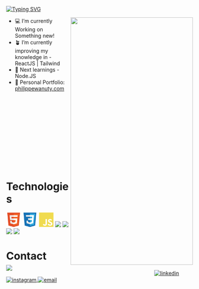 [![Typing SVG](https://readme-typing-svg.demolab.com?font=Fira+Code&size=35&pause=1000&center=true&vCenter=true&width=1000&lines=Hello%2C+My+name+is+Philippe+Wanuty;I'm+a+Web+Developer+Front-End;Welcome!+%F0%9F%91%8B)](https://git.io/typing-svg)

<img align="right" height="670px" width="330px" src="https://raw.githubusercontent.com/philippewanuty/philippewanuty.github.io/main/assets/img/IMAGEM%20LATERAL.png"> 

<div align="left">
  
- 💻 I’m currently Working on Something new!
- 🪴 I’m currently improving my knowledge in -  ReactJS | Tailwind
- 🌱 Next learnings - Node.JS
- 📇 Personal Portfolio: <a href="https://philippewanuty.com">philippewanuty.com </a>
  

 
 <div style="display: inline_block">
 
 <img align="left" width="400x" src="https://github-readme-stats.vercel.app/api/top-langs/?username=philippewanuty&custom_title=Languages&&hide=issues&title_color=e5e5e5&icon_color=545454&bg_color=0d1117&text_color=dddddd&hide_border=true&layout=compact&langs_count=7&theme=white"/>

<br><br><br><br><br><br><br><br><br><br><br>
   <h1>Technologies</h1>
   <img width="40px" src="https://raw.githubusercontent.com/devicons/devicon/master/icons/html5/html5-original.svg"> 
   <img width="40px" src="https://raw.githubusercontent.com/devicons/devicon/master/icons/css3/css3-original.svg">
   <img width="40px" src="https://raw.githubusercontent.com/devicons/devicon/master/icons/javascript/javascript-plain.svg">  
   <img width="40px" src="https://cdn.jsdelivr.net/gh/devicons/devicon/icons/git/git-original.svg" />
   <img width="40px" src="https://cdn.jsdelivr.net/gh/devicons/devicon/icons/tailwindcss/tailwindcss-plain.svg" />
   <img width="40px" src="https://cdn.jsdelivr.net/gh/devicons/devicon/icons/react/react-original.svg" /> 
   <img width="40px" src="https://cdn.jsdelivr.net/gh/devicons/devicon/icons/nodejs/nodejs-original.svg" />
 </div>  

 
 <h1>Contact</h1>

 <a href="https://linkedin.com/in/philippewanuty" target="_blank">
  <img align="center" src="https://img.shields.io/badge/-philippewanuty-05122A?style=flat&logo=linkedin" alt="linkedin"/>
</a>
<a href="https://instagram.com/philippewanuty" target="_blank">
 <img align="center" src="https://img.shields.io/badge/-philippewanuty-05122A?style=flat&logo=instagram" alt="instagram"/>
</a> 
<a href="mailto:contact@philippewanuty.com" target="_blank">
 <img align="center" src="https://img.shields.io/badge/-philippewanuty-05122A?style=flat&logo=gmail" alt="email"/>
</a> 
  <!-- [![Github Badge](https://img.shields.io/badge/GitHub--000?style=social&logo=Github&logoColor=black&link=https://github.com/philippewanuty)](https://github.com/philippewanuty)
  [![Linkedin Badge](https://img.shields.io/badge/LinkedIn--000?style=social&logo=Linkedin&logoColor=0077B5&link=https://www.linkedin.com/in/philippewanuty/)](https://www.linkedin.com/in/philippewanuty/)
  [![Outlook Badge](https://img.shields.io/badge/email--000?style=social&logo=microsoft-outlook&logoColor=0078d4&link=mailto:philippewanuty@hotmail.com)](mailto:contact@philippewanuty.com) -->

</div>
